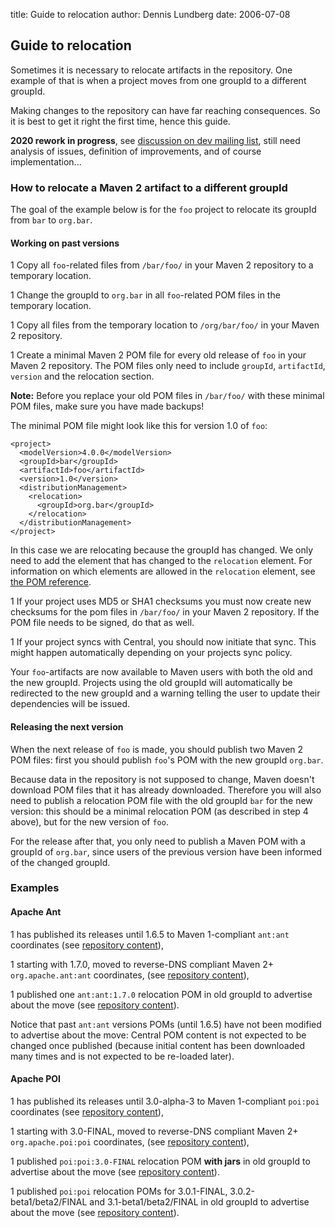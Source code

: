 title: Guide to relocation
author: Dennis Lundberg
date: 2006-07-08

<!--
Licensed to the Apache Software Foundation (ASF) under one
or more contributor license agreements.  See the NOTICE file
distributed with this work for additional information
regarding copyright ownership.  The ASF licenses this file
to you under the Apache License, Version 2.0 (the
"License"); you may not use this file except in compliance
with the License.  You may obtain a copy of the License at

    http://www.apache.org/licenses/LICENSE-2.0

Unless required by applicable law or agreed to in writing,
software distributed under the License is distributed on an
"AS IS" BASIS, WITHOUT WARRANTIES OR CONDITIONS OF ANY
KIND, either express or implied.  See the License for the
specific language governing permissions and limitations
under the License.
-->
## Guide to relocation


 Sometimes it is necessary to relocate artifacts in the repository. One example of that is when a project moves from one groupId to a different groupId.


 Making changes to the repository can have far reaching consequences. So it is best to get it right the first time, hence this guide.


 **2020 rework in progress**, see [discussion on dev mailing list](https://lists.apache.org/thread.html/r5e940260cfe5234f540c20fdb7bb7dacbb63b911a4b902c75f4f0cd2%40%3Cdev.maven.apache.org%3E), still need analysis of issues, definition of improvements, and of course implementation...


### How to relocate a Maven 2 artifact to a different groupId


 The goal of the example below is for the `foo` project to relocate its groupId from `bar` to `org.bar`.


#### Working on past versions



 1 Copy all `foo`-related files from `/bar/foo/` in your Maven 2 repository to a temporary location.

 1 Change the groupId to `org.bar` in all `foo`-related POM files in the temporary location.

 1 Copy all files from the temporary location to `/org/bar/foo/` in your Maven 2 repository.

 1 Create a minimal Maven 2 POM file for every old release of `foo` in your Maven 2 repository. The POM files only need to include `groupId`, `artifactId`, `version` and the relocation section.

   **Note:** Before you replace your old POM files in `/bar/foo/` with these minimal POM files, make sure you have made backups!



   The minimal POM file might look like this for version 1.0 of `foo`:



```
<project>
  <modelVersion>4.0.0</modelVersion>
  <groupId>bar</groupId>
  <artifactId>foo</artifactId>
  <version>1.0</version>
  <distributionManagement>
    <relocation>
      <groupId>org.bar</groupId>
    </relocation>
  </distributionManagement>
</project>
```


   In this case we are relocating because the groupId has changed. We only need to add the element that has changed to the `relocation` element. For information on which elements are allowed in the `relocation` element, see [the POM reference](/ref/current/maven-model/maven.html#class_relocation).



 1 If your project uses MD5 or SHA1 checksums you must now create new checksums for the pom files in `/bar/foo/` in your Maven 2 repository. If the POM file needs to be signed, do that as well.

 1 If your project syncs with Central, you should now initiate that sync. This might happen automatically depending on your projects sync policy.


 Your `foo`-artifacts are now available to Maven users with both the old and the new groupId. Projects using the old groupId will automatically be redirected to the new groupId and a warning telling the user to update their dependencies will be issued.



#### Releasing the next version


 When the next release of `foo` is made, you should publish two Maven 2 POM files: first you should publish `foo`'s POM with the new groupId `org.bar`.


 Because data in the repository is not supposed to change, Maven doesn't download POM files that it has already downloaded. Therefore you will also need to publish a relocation POM file with the old groupId `bar` for the new version: this should be a minimal relocation POM (as described in step 4 above), but for the new version of `foo`.


 For the release after that, you only need to publish a Maven POM with a groupId of `org.bar`, since users of the previous version have been informed of the changed groupId.




### Examples


#### Apache Ant



 1 has published its releases until 1.6.5 to Maven 1-compliant `ant:ant` coordinates (see [repository content](https://repo.maven.apache.org/maven2/ant/ant/)),

 1 starting with 1.7.0, moved to reverse-DNS compliant Maven 2+ `org.apache.ant:ant` coordinates, (see [repository content](https://repo.maven.apache.org/maven2/org/apache/ant/ant/)),

 1 published one `ant:ant:1.7.0` relocation POM in old groupId to advertise about the move (see [repository content](https://repo.maven.apache.org/maven2/ant/ant/1.7.0/)).


 Notice that past `ant:ant` versions POMs (until 1.6.5) have not been modified to advertise about the move: Central POM content is not expected to be changed once published (because initial content has been downloaded many times and is not expected to be re-loaded later).



#### Apache POI



 1 has published its releases until 3.0-alpha-3 to Maven 1-compliant `poi:poi` coordinates (see [repository content](https://repo.maven.apache.org/maven2/poi/poi/)),

 1 starting with 3.0-FINAL, moved to reverse-DNS compliant Maven 2+ `org.apache.poi:poi` coordinates, (see [repository content](https://repo.maven.apache.org/maven2/org/apache/poi/poi/)),

 1 published `poi:poi:3.0-FINAL` relocation POM **with jars** in old groupId to advertise about the move (see [repository content](https://repo.maven.apache.org/maven2/poi/poi/3.0-FINAL/)).

 1 published `poi:poi` relocation POMs for 3.0.1-FINAL, 3.0.2-beta1/beta2/FINAL and 3.1-beta1/beta2/FINAL in old groupId to advertise about the move (see [repository content](https://repo.maven.apache.org/maven2/poi/poi/)).




